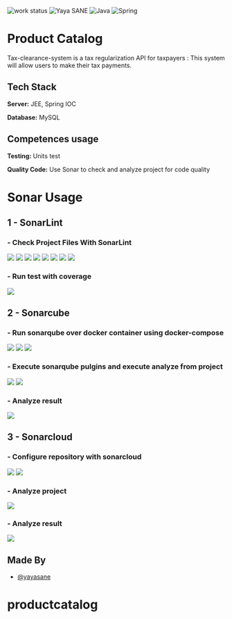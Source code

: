 ![work status](https://img.shields.io/badge/work-on%20progress-red.svg)
![Yaya SANE](https://img.shields.io/badge/Yaya%20SANE-Java-green)
![Java](https://img.shields.io/badge/Yaya%20SANE-JEE-yellowgreen)
![Spring](https://img.shields.io/badge/Yaya%20SANE-Spring%20boot-green)

# Product Catalog

Tax-clearance-system is a tax regularization API for taxpayers :
This system will allow users to make their tax payments.

## Tech Stack

**Server:** JEE, Spring IOC

**Database:** MySQL

## Competences usage

**Testing:** Units test

**Quality Code:** Use Sonar to check and analyze project for code quality

# Sonar Usage

## 1 - SonarLint

### - Check Project Files With SonarLint
![](https://github.com/yayasane/productcatalog/blob/main/screenshots/sonarlint/0.png)
![](https://github.com/yayasane/productcatalog/blob/main/screenshots/sonarlint/1.png)
![](https://github.com/yayasane/productcatalog/blob/main/screenshots/sonarlint/2.png)
![](https://github.com/yayasane/productcatalog/blob/main/screenshots/sonarlint/3.png)
![](https://github.com/yayasane/productcatalog/blob/main/screenshots/sonarlint/4.png)
![](https://github.com/yayasane/productcatalog/blob/main/screenshots/sonarlint/5.png)
![](https://github.com/yayasane/productcatalog/blob/main/screenshots/sonarlint/6.png)
![](https://github.com/yayasane/productcatalog/blob/main/screenshots/sonarlint/7.png)

### - Run test with coverage
![](https://github.com/yayasane/productcatalog/blob/main/screenshots/sonarlint/8.png)

## 2 - Sonarcube

### - Run sonarqube over docker container using docker-compose
![](https://github.com/yayasane/productcatalog/blob/main/screenshots/sonarqube/1.png)
![](https://github.com/yayasane/productcatalog/blob/main/screenshots/sonarqube/2.png)
![](https://github.com/yayasane/productcatalog/blob/main/screenshots/sonarqube/3.png)

### - Execute sonarqube pulgins and execute analyze from project
![](https://github.com/yayasane/productcatalog/blob/main/screenshots/sonarqube/4.png)
![](https://github.com/yayasane/productcatalog/blob/main/screenshots/sonarqube/5.png)

### - Analyze result
![](https://github.com/yayasane/productcatalog/blob/main/screenshots/sonarqube/6.png)

## 3 - Sonarcloud

### - Configure repository with sonarcloud
![](https://github.com/yayasane/productcatalog/blob/main/screenshots/sonarcloud/1.png)
![](https://github.com/yayasane/productcatalog/blob/main/screenshots/sonarcloud/2.png)

### - Analyze project
![](https://github.com/yayasane/productcatalog/blob/main/screenshots/sonarcloud/3.png)

### - Analyze result
![](https://github.com/yayasane/productcatalog/blob/main/screenshots/sonarcloud/4.png)

## Made By

- [@yayasane](https://github.com/yayasane)
# productcatalog
